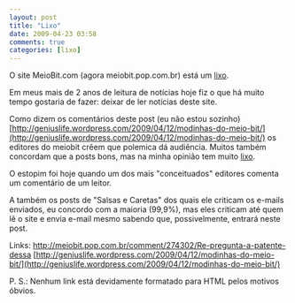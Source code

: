 ```yaml
---
layout: post
title: "Lixo"
date: 2009-04-23 03:58
comments: true
categories: [lixo]
---
```


O site MeioBit.com (agora meiobit.pop.com.br) está um [lixo](http://meiobit.com/).

Em meus mais de 2 anos de leitura de notícias hoje fiz o que há muito tempo gostaria de fazer: deixar de ler notícias deste site.

Como dizem os comentários deste post (eu não estou sozinho) [http://geniuslife.wordpress.com/2009/04/12/modinhas-do-meio-bit/](http://geniuslife.wordpress.com/2009/04/12/modinhas-do-meio-bit/) os editores do meiobit crêem que polemica dá audiência. Muitos também concordam que a posts bons, mas na minha opinião tem muito [lixo](http://meiobit.com/).

O estopim foi hoje quando um dos mais "conceituados" editores comenta um comentário de um leitor.

A também os posts de "Salsas e Caretas" dos quais ele criticam os e-mails enviados, eu concordo com a maioria (99,9%), mas eles criticam até quem lê o site e envia e-mail mesmo sabendo que, possivelmente, entrará neste post.

Links: http://meiobit.pop.com.br/comment/274302/Re-pregunta-a-patente-dessa
[http://geniuslife.wordpress.com/2009/04/12/modinhas-do-meio-bit/](http://geniuslife.wordpress.com/2009/04/12/modinhas-do-meio-bit/)

P. S.: Nenhum link está devidamente formatado para HTML pelos motivos óbvios.
